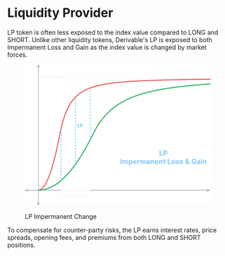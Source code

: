 # Liquidity Provider

LP token is often less exposed to the index value compared to LONG and SHORT. Unlike other liquidity tokens, Derivable's LP is exposed to both Impermanent Loss and Gain as the index value is changed by market forces.

<figure><img src="../.gitbook/assets/image (3).png" alt="" width="563"><figcaption><p>LP Impermanent Change</p></figcaption></figure>

To compensate for counter-party risks, the LP earns interest rates, price spreads, opening fees, and premiums from both LONG and SHORT positions.

